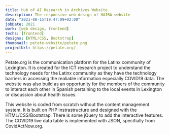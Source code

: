 ```yaml
---
title: Hub of AI Research in Archives Website
description: The responsive web design of HAIRA website
date: "2021-08-15T19:47:09+02:00"
jobDate: 2021
work: [web design, frontend]
techs: [frontend]
designs: [HTML/CSS, Bootstrap]
thumbnail: petate-website/petate.png
projectUrl: https://petate.org/
---
```


Petate.org is the communication platform for the Latinx community of Lexington. It is created for the ICT research project to understand the technology needs for the Latinx community as they have the technology barriers in accessing the realiable information especially COVID19 data. The website was also build as an opportunity for the members of the community to interact each other in Spanish pertaining to the local events in Lexington or discussion about health issues. 

This website is coded from scratch without the content management system. It is built on PHP instrastructure and designed with the HTML/CSS/Bootstrap. There is some jQuery to add the interactive features. The COVID19 live data table is implemented with JSON, specifially from CovidActNow.org. 
